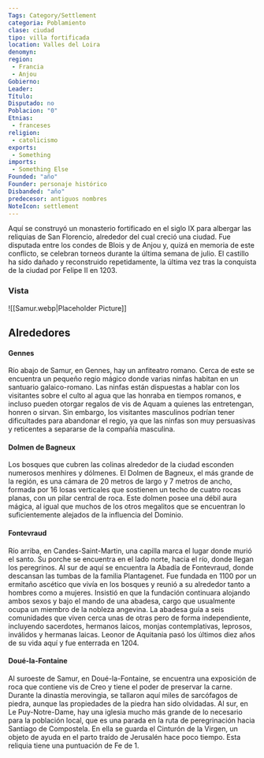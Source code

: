 ```yaml
---
Tags: Category/Settlement
categoria: Poblamiento
clase: ciudad  
tipo: villa fortificada
location: Valles del Loira 
denomyn: 
region: 
 - Francia
 - Anjou
Gobierno:
Leader: 
Título: 
Disputado: no
Poblacion: "0"
Etnias:
 - franceses
religion:
 - catolicismo
exports: 
 - Something
imports: 
 - Something Else
Founded: "año"
Founder: personaje histórico
Disbanded: "año"
predecesor: antiguos nombres
NoteIcon: settlement
---
```



Aquí se construyó un monasterio fortificado en el siglo IX para albergar las reliquias de San Florencio, alrededor del cual creció una ciudad. Fue disputada entre los condes de Blois y de Anjou y, quizá en memoria de este conflicto, se celebran torneos durante la última semana de julio. El castillo ha sido dañado y reconstruido repetidamente, la última vez tras la conquista de la ciudad por Felipe II en 1203.



### Vista
![[Samur.webp|Placeholder Picture]]
## Alrededores

#### Gennes
Río abajo de Samur, en Gennes, hay un anfiteatro romano. Cerca de este se encuentra un pequeño regio mágico donde varias ninfas habitan en un santuario galaico-romano. Las ninfas están dispuestas a hablar con los visitantes sobre el culto al agua que las honraba en tiempos romanos, e incluso pueden otorgar regalos de vis de Aquam a quienes las entretengan, honren o sirvan. Sin embargo, los visitantes masculinos podrían tener dificultades para abandonar el regio, ya que las ninfas son muy persuasivas y reticentes a separarse de la compañía masculina.

#### Dolmen de Bagneux
Los bosques que cubren las colinas alrededor de la ciudad esconden numerosos menhires y dólmenes. El Dolmen de Bagneux, el más grande de la región, es una cámara de 20 metros de largo y 7 metros de ancho, formada por 16 losas verticales que sostienen un techo de cuatro rocas planas, con un pilar central de roca. Este dolmen posee una débil aura mágica, al igual que muchos de los otros megalitos que se encuentran lo suficientemente alejados de la influencia del Dominio.

#### Fontevraud
Río arriba, en Candes-Saint-Martin, una capilla marca el lugar donde murió el santo. Su porche se encuentra en el lado norte, hacia el río, donde llegan los peregrinos. Al sur de aquí se encuentra la Abadía de Fontevraud, donde descansan las tumbas de la familia Plantagenet. Fue fundada en 1100 por un ermitaño ascético que vivía en los bosques y reunió a su alrededor tanto a hombres como a mujeres. Insistió en que la fundación continuara alojando ambos sexos y bajo el mando de una abadesa, cargo que usualmente ocupa un miembro de la nobleza angevina. La abadesa guía a seis comunidades que viven cerca unas de otras pero de forma independiente, incluyendo sacerdotes, hermanos laicos, monjas contemplativas, leprosos, inválidos y hermanas laicas. Leonor de Aquitania pasó los últimos diez años de su vida aquí y fue enterrada en 1204.

#### Doué-la-Fontaine
Al suroeste de Samur, en Doué-la-Fontaine, se encuentra una exposición de roca que contiene vis de Creo y tiene el poder de preservar la carne. Durante la dinastía merovingia, se tallaron aquí miles de sarcófagos de piedra, aunque las propiedades de la piedra han sido olvidadas. Al sur, en Le Puy-Notre-Dame, hay una iglesia mucho más grande de lo necesario para la población local, que es una parada en la ruta de peregrinación hacia Santiago de Compostela. En ella se guarda el Cinturón de la Virgen, un objeto de ayuda en el parto traído de Jerusalén hace poco tiempo. Esta reliquia tiene una puntuación de Fe de 1.
